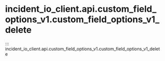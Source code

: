 # incident_io_client.api.custom_field_options_v1.custom_field_options_v1_delete

::: incident_io_client.api.custom_field_options_v1.custom_field_options_v1_delete